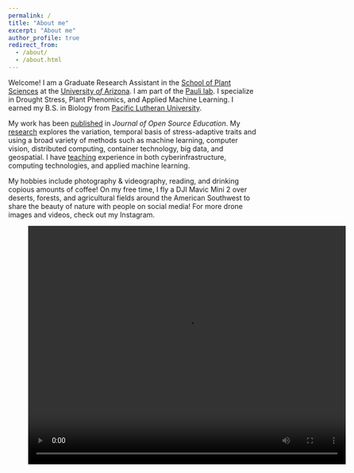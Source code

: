 ```yaml
---
permalink: /
title: "About me"
excerpt: "About me"
author_profile: true
redirect_from: 
  - /about/
  - /about.html
---
```


Welcome! I am a Graduate Research Assistant in the
[School of Plant Sciences](https://cals.arizona.edu/spls/home) at the
[University *of* Arizona](https://www.arizona.edu/). I am part of the 
[Pauli lab](https://thepaulilab.com/). I specialize
in Drought Stress, Plant Phenomics, and Applied Machine Learning. I earned my B.S. in
Biology from [Pacific Lutheran University](https://www.plu.edu/).

My work has been [published](publications) in *Journal of Open Source Education*. My [research](research) explores the variation, temporal basis of stress-adaptive traits and using a broad variety of methods such as machine learning, computer vision, distributed computing, container technology, big data, and geospatial. I have [teaching](teaching) experience in both cyberinfrastructure, computing technologies, and applied machine learning.

My hobbies include photography & videography, reading, and drinking copious amounts of coffee! On my free time, I fly a DJI Mavic Mini 2 over deserts, forests, and agricultural fields around the American Southwest to share the beauty of nature with people on social media! For more drone images and videos, check out my Instagram. 
<figure class="video_container">
  <video width="640" height="480" controls="true" frameborder="0" frameborder="0" allow="autoplay; fullscreen; picture-in-picture" allowfullscreen>
    <source src="files/DJI_0159.MP4" type="video/mp4">
  </video>
</figure>

